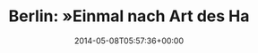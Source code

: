 ---
retweeted: false
source: <a href="http://twitter.com" rel="nofollow">Twitter Web Client</a>
entities:
  hashtags: []
  symbols: []
  user_mentions: []
  urls: []
display_text_range:
- '0'
- '74'
favorite_count: '1'
id_str: '464282952785211392'
truncated: false
retweet_count: '0'
id: '464282952785211392'
created_at: Thu May 08 05:57:36 +0000 2014
favorited: false
full_text: 'Berlin: »Einmal nach Art des Hauses bitte!« – »Und was soll''n ditte sein?«'
lang: de
tags:
- pesos:twitter
date: '2014-05-08T05:57:36+00:00'
src: https://twitter.com/bascht/status/464282952785211392
original_url: https://twitter.com/bascht/status/464282952785211392
type: twitter_tweet
text: 'Berlin: »Einmal nach Art des Hauses bitte!« – »Und was soll''n ditte sein?«'
title: 'Berlin: »Einmal nach Art des Ha'

---